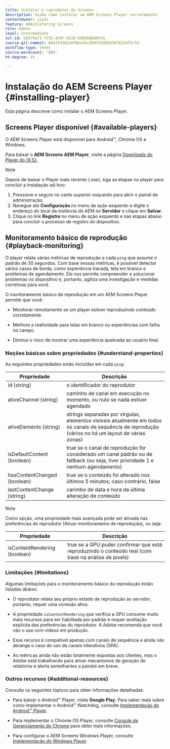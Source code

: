 ```yaml
---
title: Instalar o reprodutor do Screens
description: Saiba como instalar um AEM Screens Player corretamente.
contentOwner: jsyal
feature: Administering Screens
role: Admin
level: Intermediate
exl-id: bb979a71-7235-429f-b520-6d85b8b666fa
source-git-commit: 6643f4162c8f0ee7bcdb0fd3305d3978234f5cfd
workflow-type: tm+mt
source-wordcount: '503'
ht-degree: 1%

---
```


# Instalação do AEM Screens Player {#installing-player}

Esta página descreve como instalar o AEM Screens Player.

## Screens Player disponível {#available-players}

O AEM Screens Player está disponível para Android™, Chrome OS e Windows.

Para baixar o **AEM Screens AEM Player**, visite a página [Downloads do Player do {6.5}.](https://download.macromedia.com/screens/)

>[!NOTE]
>
>Depois de baixar o Player mais recente (*.exe*), siga as etapas no player para concluir a instalação ad-hoc:
>
>1. Pressione e segure no canto superior esquerdo para abrir o painel de administração.
>1. Navegue até **Configuração** no menu de ação esquerdo e digite o endereço do local da instância do AEM no **Servidor** e clique em **Salvar**.
>1. Clique no link **Registro** no menu de ação esquerdo e nas etapas abaixo para concluir o processo de registro do dispositivo.

## Monitoramento básico de reprodução {#playback-monitoring}

O player relata várias métricas de reprodução a cada `ping` que assume o padrão de 30 segundos. Com base nessas métricas, é possível detectar vários casos de borda, como experiência travada, tela em branco e problemas de agendamento. Ele nos permite compreender e solucionar problemas no dispositivo e, portanto, agiliza uma investigação e medidas corretivas para você.

O monitoramento básico de reprodução em um AEM Screens Player permite que você:

* Monitorar remotamente se um player estiver reproduzindo conteúdo corretamente.

* Melhore a reatividade para telas em branco ou experiências com falha no campo.

* Diminui o risco de mostrar uma experiência quebrada ao usuário final.

### Noções básicas sobre propriedades {#understand-properties}

As seguintes propriedades estão incluídas em cada `ping`:

| Propriedade | Descrição |
|---|---|
| id {string} | o identificador do reprodutor |
| ativeChannel {string} | caminho de canal em execução no momento, ou nulo se nada estiver agendado |
| ativeElements {string} | strings separadas por vírgulas, elementos visíveis atualmente em todos os canais de sequência de reprodução (vários no há um layout de várias zonas) |
| isDefaultContent {boolean} | true se o canal de reprodução for considerado um canal padrão ou de fallback (ou seja, tiver prioridade 1 e nenhum agendamento) |
| hasContentChanged {boolean} | true se o conteúdo foi alterado nos últimos 5 minutos; caso contrário, false |
| lastContentChange {string} | carimbo de data e hora da última alteração de conteúdo |

>[!NOTE]
>Como opção, uma propriedade mais avançada pode ser ativada nas preferências do reprodutor (Ativar monitoramento de reprodução), ou seja:
>
>| Propriedade | Descrição |
>|---|---|
>| isContentRendering {boolean} | true se a GPU puder confirmar que está reproduzindo o conteúdo real (com base na análise de pixels) |

### Limitações {#limitations}

Algumas limitações para o monitoramento básico da reprodução estão listadas abaixo:

* O reprodutor relata seu próprio estado de reprodução ao servidor, portanto, requer uma conexão ativa.

* A propriedade `isContentRendering` que verifica a GPU consome muito mais recursos para ser habilitada por padrão e requer aceitação explícita das preferências do reprodutor. A Adobe recomenda que você não o use com vídeos em produção.

* Esse recurso é compatível apenas com canais de sequência e ainda não abrange o caso de uso de canais interativos (SPA).

* As métricas ainda não estão totalmente expostas aos clientes, mas o Adobe está trabalhando para ativar mecanismos de geração de relatórios e alerta semelhantes a painéis em breve.

### Outros recursos {#additional-resources}

Consulte os seguintes tópicos para obter informações detalhadas:

* Para baixar o Android™ Player, visite **Google Play**. Para saber mais sobre como implementar o Android™ Watchdog, consulte [Implementação do Android™ Player](implementing-android-player.md).

* Para implementar o Chrome OS Player, consulte [Console de Gerenciamento do Chrome](implementing-chrome-os-player.md) para obter mais informações.

* Para configurar o AEM Screens Windows Player, consulte [Implementação do Windows Player](implementing-windows-player.md).
